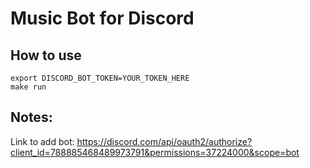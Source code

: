 # Music Bot for Discord

## How to use
    
    export DISCORD_BOT_TOKEN=YOUR_TOKEN_HERE
    make run


## Notes:
Link to add bot: https://discord.com/api/oauth2/authorize?client_id=788885468489973791&permissions=37224000&scope=bot
